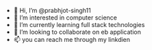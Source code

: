 - 👋 Hi, I’m @prabhjot-singh11
- 👀 I’m interested in computer science 
- 🌱 I’m currently learning full stack technologies 
- 💞️ I’m looking to collaborate on eb application
- 📫 you can reach me through my linkdien 

<!---
prabhjot-singh11/prabhjot-singh11 is a ✨ special ✨ repository because its `README.md` (this file) appears on your GitHub profile.
You can click the Preview link to take a look at your changes.
--->
